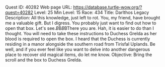 Quest ID: 40282
Web page URL: https://database.turtle-wow.org/?quest=40282
Level: 25
Min Level: 15
Race: 434
Title: Darlthos Legacy
Description: All this knowledge, just left to rot. You, my friend, have brought me a valuable gift. But I digress. You probably just want to find out how to open that box. Let's see.$B$B<Pierce produces an old scroll from within the belongings.>$B$BThere you are. Hah, it is easier to do than I thought. You will need to take these instructions to Duchess Grelda as her blood is required to open the box. I heard that the Duchess is currently residing in a manor alongside the southern road from Tirisfal Uplands. Be well, and if you ever feel like you want to delve into another dangerous place to recover old magical items, do let me know.
Objective: Bring the scroll and the box to Duchess Grelda.
